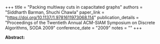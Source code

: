 +++
title = "Packing multiway cuts in capacitated graphs"
authors = "Siddharth Barman, Shuchi Chawla"
paper_link = "https://doi.org/10.1137/1.9781611973068.114"
publication_details = "Proceedings of the Twentieth Annual ACM-SIAM Symposium on Discrete Algorithms,  SODA 2009"
conference_date = "2009"
notes = ""
+++

<b>Abstract:</b>
